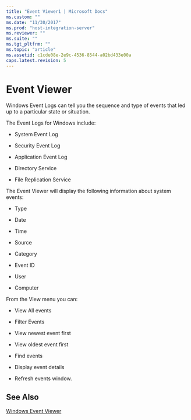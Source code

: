 ```yaml
---
title: "Event Viewer1 | Microsoft Docs"
ms.custom: ""
ms.date: "11/30/2017"
ms.prod: "host-integration-server"
ms.reviewer: ""
ms.suite: ""
ms.tgt_pltfrm: ""
ms.topic: "article"
ms.assetid: c1cde08e-2e9c-4536-8544-a02bd433e00a
caps.latest.revision: 5
---
```

# Event Viewer
Windows Event Logs can tell you the sequence and type of events that led up to a particular state or situation.  
  
 The Event Logs for Windows include:  
  
-   System Event Log  
  
-   Security Event Log  
  
-   Application Event Log  
  
-   Directory Service  
  
-   File Replication Service  
  
 The Event Viewer will display the following information about system events:  
  
-   Type  
  
-   Date  
  
-   Time  
  
-   Source  
  
-   Category  
  
-   Event ID  
  
-   User  
  
-   Computer  
  
 From the View menu you can:  
  
-   View All events  
  
-   Filter Events  
  
-   View newest event first  
  
-   View oldest event first  
  
-   Find events  
  
-   Display event details  
  
-   Refresh events window.  
  
## See Also  
 [Windows Event Viewer](../HIS2010/windows-event-viewer2.md)